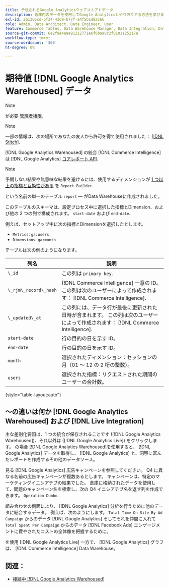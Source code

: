 ```yaml
---
title: 予想されるGoogle Analyticsウェアストアドデータ
description: 倉庫内のデータを使用してGoogle Analyticsとやり取りする方法を学びます。
exl-id: 2b1305cd-5f34-43d9-b77f-a4f5b1d82c66
role: Admin, Data Architect, Data Engineer, User
feature: Commerce Tables, Data Warehouse Manager, Data Integration, Data Import/Export
source-git-commit: 6e2f9e4a9e91212771e6f6baa8c2f8101125217a
workflow-type: tm+mt
source-wordcount: '366'
ht-degree: 0%

---
```


# 期待値 [!DNL Google Analytics Warehoused] データ

>[!NOTE]
>
>が必要 [管理者権限](../../../administrator/user-management/user-management.md).

>[!NOTE]
>
>一部の情報は、次の場所であなたの友人から許可を得て使用されました： [[!DNL Stitch]](https://www.stitchdata.com/docs/integrations/saas/google-analytics).

[!DNL Google Analytics Warehoused] の統合 [!DNL Commerce Intelligence] は [!DNL Google Analytics] [コアレポート API](https://developers.google.com/analytics/devguides/reporting/core/v3/).

>[!NOTE]
>
>予期しない結果や無意味な結果を避けるには、使用するディメンションが [1 つ以上の指標と互換性がある](https://ga-dev-tools.google/dimensions-metrics-explorer/) を `Report Builder`.

という名前の単一のテーブル `report`  — がData Warehouseに作成されました。

このテーブルのスキーマは、設定プロセス中に選択した指標とDimension、および他の 2 つの列で構成されます。 `start-date` および `end-date`.

例えば、セットアップ中に次の指標とDimensionを選択したとします。

* `Metrics`: `ga:users`
* `Dimensions`: `ga:month`

テーブルは次の例のようになります。

| **列名** | **説明** |
|-----|-----|
| `\_id` | この列は `primary key`. |
| `\_rjm\_record\_hash` | [!DNL Commerce Intelligence] 一意の ID。 この列は次のユーザーによって作成されます： [!DNL Commerce Intelligence]. |
| `\_updated\_at` | この列には、データ行が最後に更新された日時が含まれます。 この列は次のユーザーによって作成されます： [!DNL Commerce Intelligence]. |
| `start-date` | 行の目的の日を示す ID。 |
| `end-date` | 行の目的の日を示す ID。 |
| `month` | 選択されたディメンション：セッションの月（01 ～ 12 の 2 桁の整数）。 |
| `users` | 選択された指標：リクエストされた期間のユーザーの合計数。 |

{style="table-layout:auto"}

## ～の違いは何か [!DNL Google Analytics Warehoused] および [!DNL Live Integration]

主な差別化要因は、1 つの統合が保存されることです ([!DNL Google Analytics Warehoused])、それ以外は ([!DNL Google Analytics Live]) をクリックします。 の場合 [!DNL Google Analytics Warehoused]を使用すると、 [!DNL Google Analytics] データを取得し、 [!DNL Google Analytics] と、洞察に富んだレポートを作成するその他のデータソース。

見る [!DNL Google Analytics] 広告キャンペーンを参照してください。 Q4 に異なる名前の広告キャンペーンが複数あるとします。 キャンペーンは、特定のマーケティングイニシアチブの結果でした。 倉庫に格納されたデータを使用して、問題のキャンペーン名を検索し、次の Q4 イニシアチブ名を返す列を作成できます。 `Operation Dumbo`.

組み合わせの側面により、 [!DNL Google Analytics] 分析を行うために他のデータに結合するデータ。 例えば、次のようにします。 `Total Time On Site By Ad Campaign` からのデータ [!DNL Google Analytics] そしてそれを仲間に入れて `Total Spent Per Campaign` からのデータ [!DNL Facebook Ads] エンゲージメントに費やされたコストの全体像を把握するために。

を使用 [!DNL Google Analytics Live] 一方で、 [!DNL Google Analytics] グラフは、 [!DNL Commerce Intelligence] Data Warehouse。

## 関連：

* [接続中 [!DNL Google Analytics Warehoused]](../integrations/google-analytics-warehoused.md)
